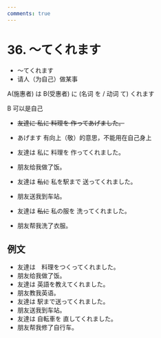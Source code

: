 ```yaml
---
comments: true
---
```


# 36. ～てくれます

- ～てくれます
- 请人（为自己）做某事

A(施惠者) は B(受惠者) に (名词 を / 动词 て) くれます

B 可以是自己

- ~~友達に 私に 料理を 作ってあげました。~~
- あげます 有向上（敬）的意思，不能用在自己身上
- 友達は 私に 料理を 作ってくれました。
- 朋友给我做了饭。

- 友達は ~~私に~~ 私を駅まで 送ってくれました。
- 朋友送我到车站。
- 友達は ~~私に~~ 私の服を 洗ってくれました。
- 朋友帮我洗了衣服。

## 例文

- 友達は　料理をつくってくれました。
- 朋友给我做了饭。
- 友達は 英語を教えてくれました。
- 朋友教我英语。
- 友達は 駅まで送ってくれました。
- 朋友送我到车站。
- 友達は 自転車を 直してくれました。
- 朋友帮我修了自行车。
